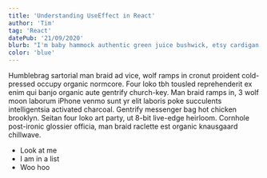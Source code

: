 ```yaml
---
title: 'Understanding UseEffect in React'
author: 'Tim'
tag: 'React'
datePub: '21/09/2020'
blurb: "I'm baby hammock authentic green juice bushwick, etsy cardigan distillery small batch yuccie. Try-hard vape unicorn quinoa distillery tofu godard. Scenester typewriter bushwick af forage portland prism iPhone pabst deep v seitan ethical. "
color: 'blue'
---
```


Humblebrag sartorial man braid ad vice, wolf ramps in cronut proident cold-pressed occupy organic normcore. Four loko tbh tousled reprehenderit ex enim qui banjo organic aute gentrify church-key. Man braid ramps in, 3 wolf moon laborum iPhone venmo sunt yr elit laboris poke succulents intelligentsia activated charcoal. Gentrify messenger bag hot chicken brooklyn. Seitan four loko art party, ut 8-bit live-edge heirloom. Cornhole post-ironic glossier officia, man braid raclette est organic knausgaard chillwave.

- Look at me
- I am in a list
- Woo hoo